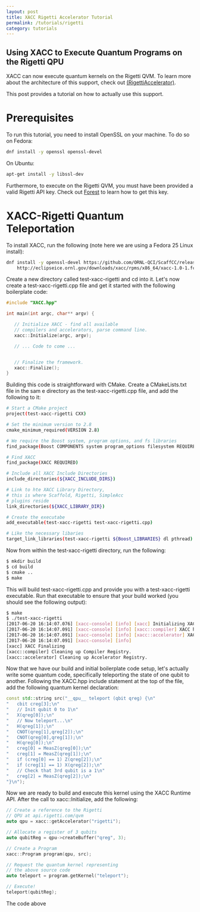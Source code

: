 ```yaml
---
layout: post
title: XACC Rigetti Accelerator Tutorial
permalink: /tutorials/rigetti
category: tutorials
---
```


## Using XACC to Execute Quantum Programs on the Rigetti QPU

XACC can now execute quantum kernels on the Rigetti QVM. To learn more about 
the architecture of this support, check out 
[(RigettiAccelerator)](https://ornl-qci.github.io/xacc/accelerators/rigetti).

This post provides a tutorial on how to actually use this support. 

# Prerequisites

To run this tutorial, you need to install OpenSSL on your machine. To do so 
on Fedora: 

```bash
dnf install -y openssl openssl-devel
```

On Ubuntu: 

```bash
apt-get install -y libssl-dev
```

Furthermore, to execute on the Rigetti QVM, you must have been provided 
a valid Rigetti API key. Check out [Forest](forest.rigetti.com) to learn how 
to get this key. 

# XACC-Rigetti Quantum Teleportation 

To install XACC, run the following (note here we are using a Fedora 25 Linux install):

```bash
dnf install -y openssl-devel https://github.com/ORNL-QCI/ScaffCC/releases/download/v2.0/scaffold-2.0-1.fc25.x86_64.rpm \
    http://eclipseice.ornl.gov/downloads/xacc/rpms/x86_64/xacc-1.0-1.fc25.x86_64.rpm
```

Create a new directory called test-xacc-rigetti and cd into it. Let's now create a 
test-xacc-rigetti.cpp file and get it started with the following boilerplate code: 

```cpp
#include "XACC.hpp"

int main(int argc, char** argv) {

   // Initialize XACC - find all available 
   // compilers and accelerators, parse command line.
   xacc::Initialize(argc, argv);

   // ... Code to come ...


   // Finalize the framework. 
   xacc::Finalize();
}
```

Building this code is straightforward with CMake. Create a CMakeLists.txt file in the sam e
directory as the test-xacc-rigetti.cpp file, and add the following to it: 

```bash
# Start a CMake project
project(test-xacc-rigetti CXX)

# Set the minimum version to 2.8
cmake_minimum_required(VERSION 2.8)

# We require the Boost system, program options, and fs libraries
find_package(Boost COMPONENTS system program_options filesystem REQUIRED)

# Find XACC
find_package(XACC REQUIRED)

# Include all XACC Include Directories
include_directories(${XACC_INCLUDE_DIRS})

# Link to hte XACC Library Directory,
# this is where Scaffold, Rigetti, SimpleAcc
# plugins reside
link_directories(${XACC_LIBRARY_DIR})

# Create the executabe
add_executable(test-xacc-rigetti test-xacc-rigetti.cpp)

# Like the necessary libaries
target_link_libraries(test-xacc-rigetti ${Boost_LIBRARIES} dl pthread)
```

Now from within the test-xacc-rigetti directory, run the following: 

```bash
$ mkdir build
$ cd build
$ cmake ..
$ make
```

This will build test-xacc-rigetti.cpp and provide you with a test-xacc-rigetti executable. Run that 
executable to ensure that your build worked (you should see the following output):
```bash
$ make
$ ./test-xacc-rigetti
[2017-06-20 16:14:07.076] [xacc-console] [info] [xacc] Initializing XACC Framework
[2017-06-20 16:14:07.091] [xacc-console] [info] [xacc::compiler] XACC has 3 Compilers available.
[2017-06-20 16:14:07.091] [xacc-console] [info] [xacc::accelerator] XACC has 2 Accelerators available.
[2017-06-20 16:14:07.091] [xacc-console] [info]
[xacc] XACC Finalizing
[xacc::compiler] Cleaning up Compiler Registry.
[xacc::accelerator] Cleaning up Accelerator Registry.
```
Now that we have our build and initial boilerplate code setup, let's actually write some quantum code, specifically 
teleporting the state of one qubit to another. Following the XACC.hpp include statement at the top of the file, 
add the following quantum kernel declaration: 

```cpp
const std::string src("__qpu__ teleport (qbit qreg) {\n"
"   cbit creg[3];\n"
"   // Init qubit 0 to 1\n"
"   X(qreg[0]);\n"
"   // Now teleport...\n"
"   H(qreg[1]);\n"
"   CNOT(qreg[1],qreg[2]);\n"
"   CNOT(qreg[0],qreg[1]);\n"
"   H(qreg[0]);\n"
"   creg[0] = MeasZ(qreg[0]);\n"
"   creg[1] = MeasZ(qreg[1]);\n"
"   if (creg[0] == 1) Z(qreg[2]);\n"
"   if (creg[1] == 1) X(qreg[2]);\n"
"   // Check that 3rd qubit is a 1\n"
"   creg[2] = MeasZ(qreg[2]);\n"
"}\n");
```
Now we are ready to build and execute this kernel using the XACC Runtime API. After the call 
to xacc::Initialize, add the following: 

```cpp
// Create a reference to the Rigetti 
// QPU at api.rigetti.com/qvm
auto qpu = xacc::getAccelerator("rigetti");

// Allocate a register of 3 qubits
auto qubitReg = qpu->createBuffer("qreg", 3);

// Create a Program
xacc::Program program(qpu, src);

// Request the quantum kernel representing
// the above source code
auto teleport = program.getKernel("teleport");

// Execute!
teleport(qubitReg);
```

The code above


